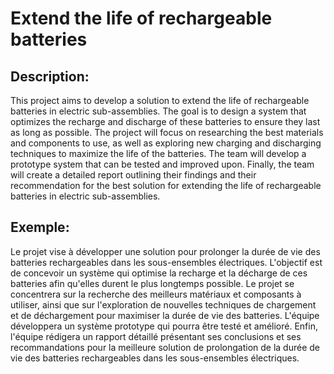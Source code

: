 # Extend the life of rechargeable batteries

## Description:
This project aims to develop a solution to extend the life of rechargeable batteries in electric sub-assemblies. The goal is to design a system that optimizes the recharge and discharge of these batteries to ensure they last as long as possible. The project will focus on researching the best materials and components to use, as well as exploring new charging and discharging techniques to maximize the life of the batteries. The team will develop a prototype system that can be tested and improved upon. Finally, the team will create a detailed report outlining their findings and their recommendation for the best solution for extending the life of rechargeable batteries in electric sub-assemblies.

## Exemple:
Le projet vise à développer une solution pour prolonger la durée de vie des batteries rechargeables dans les sous-ensembles électriques. L'objectif est de concevoir un système qui optimise la recharge et la décharge de ces batteries afin qu'elles durent le plus longtemps possible. Le projet se concentrera sur la recherche des meilleurs matériaux et composants à utiliser, ainsi que sur l'exploration de nouvelles techniques de chargement et de déchargement pour maximiser la durée de vie des batteries. L'équipe développera un système prototype qui pourra être testé et amélioré. Enfin, l'équipe rédigera un rapport détaillé présentant ses conclusions et ses recommandations pour la meilleure solution de prolongation de la durée de vie des batteries rechargeables dans les sous-ensembles électriques.